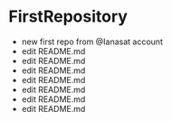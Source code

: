 # FirstRepository
- new first repo from @Ianasat account
- edit README.md
- edit README.md
- edit README.md
- edit README.md
- edit README.md
- edit README.md
- edit README.md
